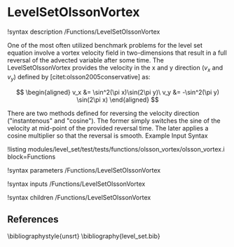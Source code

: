 # LevelSetOlssonVortex

!syntax description /Functions/LevelSetOlssonVortex

One of the most often utilized benchmark problems for the level set equation involve a vortex velocity field in two-dimensions that result in a full reversal of the advected variable after some time. The LevelSetOlssonVortex provides the velocity in the x and y direction ($v_x$ and $v_y$) defined by [citet:olsson2005conservative] as:

$$
\begin{aligned}
v_x &= \sin^2(\pi x)\sin(2\pi y)\ v_y &= -\sin^2(\pi y) \sin(2\pi x)
\end{aligned}
$$

There are two methods defined for reversing the velocity direction ("instantenous" and "cosine"). The former simply switches the sine of the velocity at mid-point of the provided reversal time. The later applies a cosine multiplier so that the reversal is smooth.
Example Input Syntax

!listing modules/level_set/test/tests/functions/olsson_vortex/olsson_vortex.i block=Functions

!syntax parameters /Functions/LevelSetOlssonVortex

!syntax inputs /Functions/LevelSetOlssonVortex

!syntax children /Functions/LevelSetOlssonVortex

## References

\bibliographystyle{unsrt}
\bibliography{level_set.bib}
